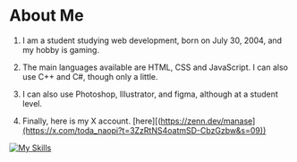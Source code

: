# About Me

1. I am a student studying web development, born on July 30, 2004, and my hobby is gaming.

2. The main languages available are HTML, CSS and JavaScript. I can also use C++ and C#, though only a little.

3. I can also use Photoshop, Illustrator, and figma, although at a student level.

4. Finally, here is my X account. [here][(https://zenn.dev/manase](https://x.com/toda_naopi?t=3ZzRtNS4oatmSD-CbzGzbw&s=09))

[![My Skills](https://skillicons.dev/icons?i=js,html,css,figma)](https://skillicons.dev)
